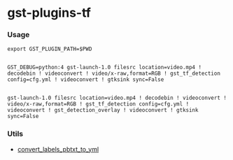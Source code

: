 # gst-plugins-tf

### Usage

    export GST_PLUGIN_PATH=$PWD
    
    
    GST_DEBUG=python:4 gst-launch-1.0 filesrc location=video.mp4 ! decodebin ! videoconvert ! video/x-raw,format=RGB ! gst_tf_detection config=cfg.yml ! videoconvert ! gtksink sync=False
    
    
    gst-launch-1.0 filesrc location=video.mp4 ! decodebin ! videoconvert ! video/x-raw,format=RGB ! gst_tf_detection config=cfg.yml ! videoconvert ! gst_detection_overlay ! videoconvert ! gtksink sync=False

### Utils
 - [convert_labels_pbtxt_to_yml](https://github.com/jackersson/gst-plugins-tf/blob/master/utils/convert_labels_pbtxt_to_yml.py)
 
 
